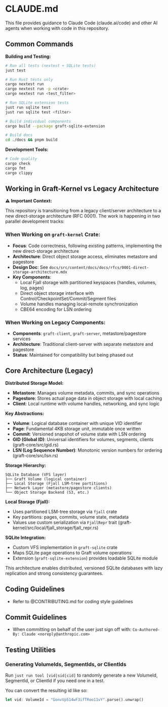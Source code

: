 # CLAUDE.md

This file provides guidance to Claude Code (claude.ai/code) and other AI agents when working with code in this repository.

## Common Commands

**Building and Testing:**

```bash
# Run all tests (nextest + SQLite tests)
just test

# Run Rust tests only
cargo nextest run
cargo nextest run -p <crate>
cargo nextest run <test_filter>

# Run SQLite extension tests
just run sqlite test
just run sqlite test <filter>

# Build individual components
cargo build --package graft-sqlite-extension

# Build docs
cd ./docs && pnpm build
```

**Development Tools:**

```bash
# Code quality
cargo check
cargo fmt
cargo clippy
```

## Working in Graft-Kernel vs Legacy Architecture

**⚠️ Important Context:**

This repository is transitioning from a legacy client/server architecture to a new direct-storage architecture (RFC 0001). The work is happening in two parallel development tracks:

### When Working on `graft-kernel` Crate:

- **Focus**: Code correctness, following existing patterns, implementing the new direct-storage architecture
- **Architecture**: Direct object storage access, eliminates metastore and pagestore
- **Design Doc**: See `docs/src/content/docs/docs/rfcs/0001-direct-storage-architecture.mdx`
- **Key Components**:
  - Local Fjall storage with partitioned keyspaces (handles, volumes, log, pages)
  - Direct object storage interface with Control/CheckpointSet/Commit/Segment files
  - Volume handles managing local-remote synchronization
  - CBE64 encoding for LSN ordering

### When Working on Legacy Components:

- **Components**: `graft-client`, `graft-server`, metastore/pagestore services
- **Architecture**: Traditional client-server with separate metastore and pagestore
- **Status**: Maintained for compatibility but being phased out

## Core Architecture (Legacy)

**Distributed Storage Model:**

- **Metastore**: Manages volume metadata, commits, and sync operations
- **Pagestore**: Stores actual page data in object storage with local caching
- **Client**: Local runtime with volume handles, networking, and sync logic

**Key Abstractions:**

- **Volume**: Logical database container with unique VID identifier
- **Page**: Fundamental 4KB storage unit, immutable once written
- **Commit**: Versioned snapshot of volume state with LSN ordering
- **GID (Global ID)**: Universal identifiers for volumes, segments, clients (graft-core/src/gid.rs)
- **LSN (Log Sequence Number)**: Monotonic version numbers for ordering (graft-core/src/lsn.rs)

**Storage Hierarchy:**

```
SQLite Database (VFS layer)
├── Graft Volume (logical container)
├── Local Storage (Fjall LSM-tree partitions)
├── Network Layer (metastore/pagestore clients)
└── Object Storage Backend (S3, etc.)
```

**Local Storage (Fjall):**

- Uses partitioned LSM-tree storage via `fjall` crate
- Key partitions: pages, commits, volume state, metadata
- Values use custom serialization via `FjallRepr` trait (graft-kernel/src/local/fjall_storage/fjall_repr.rs)

**SQLite Integration:**

- Custom VFS implementation in `graft-sqlite` crate
- Maps SQLite page operations to Graft volume operations
- Extension (`graft-sqlite-extension`) provides loadable SQLite module

This architecture enables distributed, versioned SQLite databases with lazy replication and strong consistency guarantees.

## Coding Guidelines

- Refer to @CONTRIBUTING.md for coding style guidelines

## Commit Guidelines

- When committing on behalf of the user just sign off with: `Co-Authored-By: Claude <noreply@anthropic.com>`

## Testing Utilities

### Generating VolumeIds, SegmentIds, or ClientIds

Run `just run tool [vid|sid|cid]` to randomly generate a new VolumeId, SegmentId, or ClientId if you need one in a test.

You can convert the resulting id like so:

```rust
let vid: VolumeId = "GonvVp514wF3ifTRoo11vY".parse().unwrap()
```
